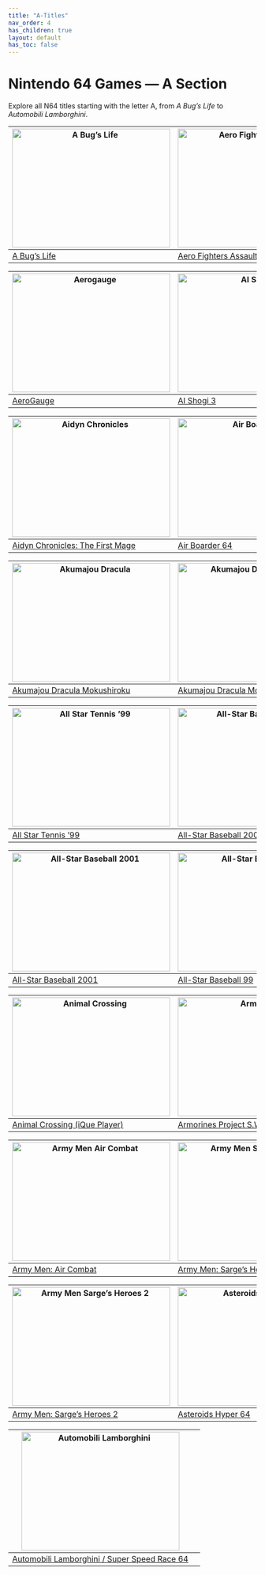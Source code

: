 ```yaml
---
title: "A-Titles"
nav_order: 4
has_children: true
layout: default
has_toc: false
---
```


# Nintendo 64 Games — A Section

Explore all N64 titles starting with the letter A, from *A Bug’s Life* to *Automobili Lamborghini*.

| <a href="a/a-bugs-life"><img src="https://vignette.wikia.nocookie.net/nintendo/images/3/3f/A_Bug's_Life_(NA).jpg/revision/latest/scale-to-width-down/310?cb=20090507014243&path-prefix=en" width="320" height="240" alt="A Bug’s Life"/></a> | <a href="a/aero-fighters-assault"><img src="https://upload.wikimedia.org/wikipedia/en/a/a1/AeroFightersAssaultCover.jpg" width="320" height="240" alt="Aero Fighters Assault"/></a> |
|---|---|
| [A Bug’s Life](a/a-bugs-life) | [Aero Fighters Assault](a/aero-fighters-assault) |

| <a href="a/aerogauge"><img src="https://upload.wikimedia.org/wikipedia/en/3/36/AeroGauge_Coverart.png" width="320" height="240" alt="Aerogauge"/></a> | <a href="a/ai-shogi-3"><img src="https://images.launchbox-app.com/a9743204-e4b1-4c39-8a2b-24ae367c9a32.png" width="320" height="240" alt="AI Shogi 3"/></a> |
|---|---|
| [AeroGauge](a/aerogauge) | [AI Shogi 3](a/ai-shogi-3) |

| <a href="a/aidyn-chronicles"><img src="https://upload.wikimedia.org/wikipedia/en/7/7e/Aidyn_Chronicles_-_The_First_Mage_Coverart.png" width="320" height="240" alt="Aidyn Chronicles"/></a> | <a href="a/air-boarder-64"><img src="https://images.launchbox-app.com/3f3c1e3e-2f3e-4e7f-9f2f-2b3b3e3f3e3f.png" width="320" height="240" alt="Air Boarder 64"/></a> |
|---|---|
| [Aidyn Chronicles: The First Mage](a/aidyn-chronicles) | [Air Boarder 64](a/air-boarder-64) |

| <a href="a/akumajou-dracula"><img src="https://upload.wikimedia.org/wikipedia/en/3/3e/Castlevania_N64_Cover.jpg" width="320" height="240" alt="Akumajou Dracula"/></a> | <a href="a/akumajou-dracula-gaiden"><img src="https://upload.wikimedia.org/wikipedia/en/2/2e/Castlevania_Legacy_of_Darkness_Cover.jpg" width="320" height="240" alt="Akumajou Dracula Gaiden"/></a> |
|---|---|
| [Akumajou Dracula Mokushiroku](a/akumajou-dracula) | [Akumajou Dracula Mokushiroku Gaiden](a/akumajou-dracula-gaiden) |

| <a href="a/all-star-tennis-99"><img src="https://upload.wikimedia.org/wikipedia/en/4/4f/All_Star_Tennis_99_Cover.jpg" width="320" height="240" alt="All Star Tennis ’99"/></a> | <a href="a/all-star-baseball-2000"><img src="https://upload.wikimedia.org/wikipedia/en/9/9e/All_Star_Baseball_2000_Cover.jpg" width="320" height="240" alt="All-Star Baseball 2000"/></a> |
|---|---|
| [All Star Tennis ’99](a/all-star-tennis-99) | [All-Star Baseball 2000](a/all-star-baseball-2000) |

| <a href="a/all-star-baseball-2001"><img src="https://upload.wikimedia.org/wikipedia/en/6/6f/All_Star_Baseball_2001_Cover.jpg" width="320" height="240" alt="All-Star Baseball 2001"/></a> | <a href="a/all-star-baseball-99"><img src="https://upload.wikimedia.org/wikipedia/en/3/3e/All_Star_Baseball_99_Cover.jpg" width="320" height="240" alt="All-Star Baseball 99"/></a> |
|---|---|
| [All-Star Baseball 2001](a/all-star-baseball-2001) | [All-Star Baseball 99](a/all-star-baseball-99) |

| <a href="a/animal-crossing"><img src="https://images.launchbox-app.com/1e3b3e3f-2f3e-4e7f-9f2f-2b3b3e3f3e3f.png" width="320" height="240" alt="Animal Crossing"/></a> | <a href="a/armorines"><img src="https://upload.wikimedia.org/wikipedia/en/5/5e/Armorines_N64_Cover.jpg" width="320" height="240" alt="Armorines"/></a> |
|---|---|
| [Animal Crossing (iQue Player)](a/animal-crossing) | [Armorines Project S.W.A.R.M.](a/armorines) |

| <a href="a/army-men-air-combat"><img src="https://upload.wikimedia.org/wikipedia/en/8/8e/Army_Men_Air_Combat_Cover.jpg" width="320" height="240" alt="Army Men Air Combat"/></a> | <a href="a/army-men-sarges-heroes"><img src="https://upload.wikimedia.org/wikipedia/en/1/1e/Army_Men_Sarges_Heroes_Cover.jpg" width="320" height="240" alt="Army Men Sarge’s Heroes"/></a> |
|---|---|
| [Army Men: Air Combat](a/army-men-air-combat) | [Army Men: Sarge’s Heroes](a/army-men-sarges-heroes) |

| <a href="a/army-men-sarges-heroes-2"><img src="https://upload.wikimedia.org/wikipedia/en/2/2e/Army_Men_Sarges_Heroes_2_Cover.jpg" width="320" height="240" alt="Army Men Sarge’s Heroes 2"/></a> | <a href="a/asteroids-hyper-64"><img src="https://upload.wikimedia.org/wikipedia/en/3/3e/Asteroids_Hyper_64_Cover.jpg" width="320" height="240" alt="Asteroids Hyper 64"/></a> |
|---|---|
| [Army Men: Sarge’s Heroes 2](a/army-men-sarges-heroes-2) | [Asteroids Hyper 64](a/asteroids-hyper-64) |

| <a href="a/automobili-lamborghini"><img src="https://upload.wikimedia.org/wikipedia/en/4/4e/Automobili_Lamborghini_Cover.jpg" width="320" height="240" alt="Automobili Lamborghini"/></a> |  |
|---|---|
| [Automobili Lamborghini / Super Speed Race 64](a/automobili-lamborghini) |  |
